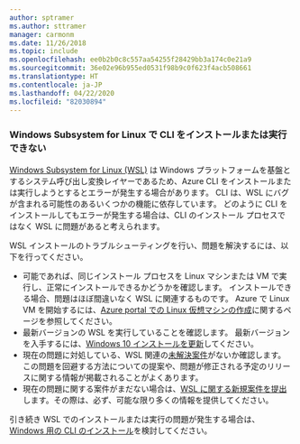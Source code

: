 ```yaml
---
author: sptramer
ms.author: sttramer
manager: carmonm
ms.date: 11/26/2018
ms.topic: include
ms.openlocfilehash: ee0b2b0c8c557aa54255f28429bb3a174c0e21a9
ms.sourcegitcommit: 36e02e96b955ed0531f98b9c0f623f4acb508661
ms.translationtype: HT
ms.contentlocale: ja-JP
ms.lasthandoff: 04/22/2020
ms.locfileid: "82030894"
---
```

### <a name="cli-fails-to-install-or-run-on-windows-subsystem-for-linux"></a>Windows Subsystem for Linux で CLI をインストールまたは実行できない

[Windows Subsystem for Linux (WSL)](/windows/wsl/about) は Windows プラットフォームを基盤とするシステム呼び出し変換レイヤーであるため、Azure CLI をインストールまたは実行しようとするとエラーが発生する場合があります。 CLI は、WSL にバグが含まれる可能性のあるいくつかの機能に依存しています。 どのように CLI をインストールしてもエラーが発生する場合は、CLI のインストール プロセスではなく WSL に問題があると考えられます。

WSL インストールのトラブルシューティングを行い、問題を解決するには、以下を行ってください。

* 可能であれば、同じインストール プロセスを Linux マシンまたは VM で実行し、正常にインストールできるかどうかを確認します。 インストールできる場合、問題はほぼ間違いなく WSL に関連するものです。 Azure で Linux VM を開始するには、[Azure portal での Linux 仮想マシンの作成](/azure/virtual-machines/linux/quick-create-portal)に関するページを参照してください。
* 最新バージョンの WSL を実行していることを確認します。 最新バージョンを入手するには、[Windows 10 インストールを更新](https://support.microsoft.com/help/4027667/windows-10-update)してください。
* 現在の問題に対処している、WSL 関連の[未解決案件](https://github.com/Microsoft/WSL/issues)がないか確認します。
  この問題を回避する方法についての提案や、問題が修正される予定のリリースに関する情報が掲載されることがよくあります。
* 現在の問題に関する案件がまだない場合は、[WSL に関する新規案件を提出](https://github.com/Microsoft/WSL/issues/new)します。その際は、必ず、可能な限り多くの情報を提供してください。

引き続き WSL でのインストールまたは実行の問題が発生する場合は、[Windows 用の CLI のインストール](../install-azure-cli-windows.md)を検討してください。
